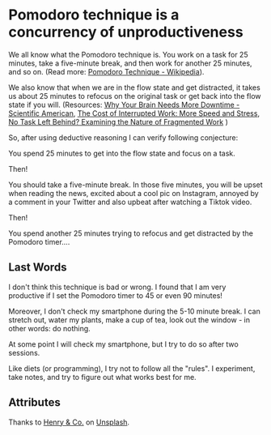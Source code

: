 # Pomodoro technique is a concurrency of unproductiveness

We all know what the Pomodoro technique is. You work on a task for 25 minutes, take a five-minute break, and then work for another 25 minutes, and so on. (Read more: [Pomodoro Technique - Wikipedia](https://en.wikipedia.org/wiki/Pomodoro_Technique)).

We also know that when we are in the flow state and get distracted, it takes us about 25 minutes to refocus on the original task or get back into the flow state if you will.
(Resources: [Why Your Brain Needs More Downtime - Scientific American](https://www.scientificamerican.com/article/mental-downtime/),  [The Cost of Interrupted Work: More Speed and Stress](https://www.ics.uci.edu/~gmark/chi08-mark.pdf), [No Task Left Behind? Examining the Nature of Fragmented Work](https://www.ics.uci.edu/~gmark/CHI2005.pdf) )  

So, after using deductive reasoning I can verify following conjecture:

You spend 25 minutes to get into the flow state and focus on a task. 

Then! 

You should take a five-minute break. In those five minutes, you will be upset when reading the news, excited about a cool pic on Instagram,
annoyed by a comment in your Twitter and also upbeat after watching a Tiktok video. 

Then!

You spend another 25 minutes trying to refocus and get distracted by the Pomodoro timer.... 

## Last Words

I don't think this technique is bad or wrong. I found that I am very productive if I set the Pomodoro timer to 45 or even 90 minutes! 

Moreover, I don't check my smartphone during the 5-10 minute break. I can stretch out, water my plants, make a cup of tea, look out the window - in other words: do nothing.

At some point I will check my smartphone, but I try to do so after two sessions. 

Like diets (or programming), I try not to follow all the "rules". I experiment, take notes, and try to figure out what works best for me. 

## Attributes

Thanks to [Henry & Co.](https://unsplash.com/@hngstrm?utm_source=unsplash&utm_medium=referral&utm_content=creditCopyText) on [Unsplash](https://unsplash.com/?utm_source=unsplash&utm_medium=referral&utm_content=creditCopyText). 

​    

